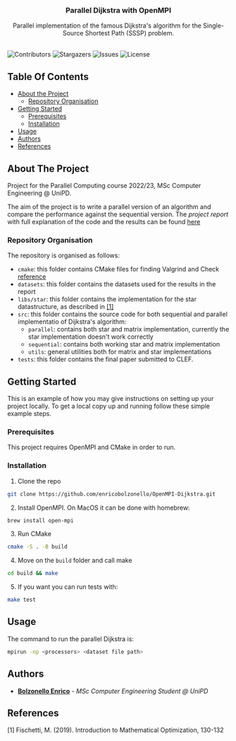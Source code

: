 <br/>
<p align="center">
  <h3 align="center">Parallel Dijkstra with OpenMPI</h3>

  <p align="center">
    Parallel implementation of the famous Dijkstra's algorithm for the Single-Source Shortest Path (SSSP) problem.
    <br/>
    <br/>
  </p>
</p>

![Contributors](https://img.shields.io/github/contributors/enricobolzonello/OpenMPI-Dijkstra?color=dark-green) ![Stargazers](https://img.shields.io/github/stars/enricobolzonello/OpenMPI-Dijkstra?style=social) ![Issues](https://img.shields.io/github/issues/enricobolzonello/OpenMPI-Dijkstra) ![License](https://img.shields.io/github/license/enricobolzonello/OpenMPI-Dijkstra) 

## Table Of Contents

* [About the Project](#about-the-project)
  * [Repository Organisation](#repository-organisation)
* [Getting Started](#getting-started)
  * [Prerequisites](#prerequisites)
  * [Installation](#installation)
* [Usage](#usage)
* [Authors](#authors)
* [References](#references)

## About The Project

Project for the Parallel Computing course 2022/23, MSc Computer Engineering @ UniPD. 

The aim of the project is to write a parallel version of an algorithm and compare the performance against the sequential version. The _project report_ with full explanation of the code and the results can be found [here](Parallel_Dijkstra_paper.pdf)

### Repository Organisation

The repository is organised as follows:

* `cmake`: this folder contains CMake files for finding Valgrind and Check [reference](https://github.com/vndmtrx/check-cmake-example)
* `datasets`: this folder contains the datasets used for the results in the report
* `libs/star`: this folder contains the implementation for the star datastructure, as described in [[1]](#1) 
* `src`: this folder contains the source code for both sequential and parallel implementatio of Dijkstra's algorithm:
  * `parallel`: contains both star and matrix implementation, currently the star implementation doesn't work correctly
  * `sequential`: contains both working star and matrix implementation
  * `utils`: general utilities both for matrix and star implementations
* `tests`: this folder contains the final paper submitted to CLEF.

## Getting Started

This is an example of how you may give instructions on setting up your project locally.
To get a local copy up and running follow these simple example steps.

### Prerequisites

This project requires OpenMPI and CMake in order to run.

### Installation

1. Clone the repo

```sh
git clone https://github.com/enricobolzonello/OpenMPI-Dijkstra.git
```

2. Install OpenMPI. On MacOS it can be done with homebrew:

```sh
brew install open-mpi
```

3. Run CMake

```sh
cmake -S . -B build
```

4. Move on the `build` folder and call make
```sh
cd build && make
```

5. If you want you can run tests with: 
```sh
make test
```

## Usage

The command to run the parallel Dijkstra is: 
```sh
mpirun -np <processors> <dataset file path>
```

## Authors

* **[Bolzonello Enrico](https://github.com/enricobolzonello)** - *MSc Computer Engineering Student @ UniPD*

## References
<a id="1">[1]</a> 
Fischetti, M. (2019). 
Introduction to Mathematical Optimization, 130-132
